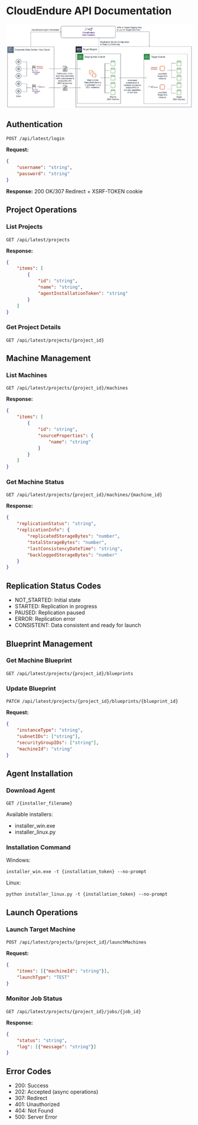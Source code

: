 # CloudEndure API Documentation

![diagram.png](diagram.png)

## Authentication
```
POST /api/latest/login
```
**Request:**
```json
{
    "username": "string",
    "password": "string"
}
```
**Response:** 200 OK/307 Redirect + XSRF-TOKEN cookie

## Project Operations
### List Projects
```
GET /api/latest/projects
```
**Response:**
```json
{
    "items": [
        {
            "id": "string",
            "name": "string",
            "agentInstallationToken": "string"
        }
    ]
}
```

### Get Project Details
```
GET /api/latest/projects/{project_id}
```

## Machine Management
### List Machines
```
GET /api/latest/projects/{project_id}/machines
```
**Response:**
```json
{
    "items": [
        {
            "id": "string",
            "sourceProperties": {
                "name": "string"
            }
        }
    ]
}
```

### Get Machine Status
```
GET /api/latest/projects/{project_id}/machines/{machine_id}
```
**Response:**
```json
{
    "replicationStatus": "string",
    "replicationInfo": {
        "replicatedStorageBytes": "number",
        "totalStorageBytes": "number",
        "lastConsistencyDateTime": "string",
        "backloggedStorageBytes": "number"
    }
}
```

## Replication Status Codes
- NOT_STARTED: Initial state
- STARTED: Replication in progress
- PAUSED: Replication paused
- ERROR: Replication error
- CONSISTENT: Data consistent and ready for launch

## Blueprint Management
### Get Machine Blueprint
```
GET /api/latest/projects/{project_id}/blueprints
```

### Update Blueprint
```
PATCH /api/latest/projects/{project_id}/blueprints/{blueprint_id}
```
**Request:**
```json
{
    "instanceType": "string",
    "subnetIDs": ["string"],
    "securityGroupIDs": ["string"],
    "machineId": "string"
}
```

## Agent Installation
### Download Agent
```
GET /{installer_filename}
```
Available installers:
- installer_win.exe
- installer_linux.py

### Installation Command
Windows:
```
installer_win.exe -t {installation_token} --no-prompt
```
Linux:
```
python installer_linux.py -t {installation_token} --no-prompt
```

## Launch Operations
### Launch Target Machine
```
POST /api/latest/projects/{project_id}/launchMachines
```
**Request:**
```json
{
    "items": [{"machineId": "string"}],
    "launchType": "TEST"
}
```

### Monitor Job Status
```
GET /api/latest/projects/{project_id}/jobs/{job_id}
```
**Response:**
```json
{
    "status": "string",
    "log": [{"message": "string"}]
}
```

## Error Codes
- 200: Success
- 202: Accepted (async operations)
- 307: Redirect
- 401: Unauthorized
- 404: Not Found
- 500: Server Error
